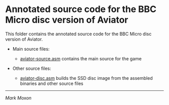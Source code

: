 # Annotated source code for the BBC Micro disc version of Aviator

This folder contains the annotated source code for the BBC Micro disc version of Aviator.

* Main source files:

  * [aviator-source.asm](aviator-source.asm) contains the main source for the game

* Other source files:

  * [aviator-disc.asm](aviator-disc.asm) builds the SSD disc image from the assembled binaries and other source files

---

_Mark Moxon_
